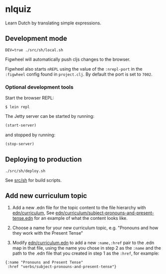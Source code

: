 # nlquiz

Learn Dutch by translating simple expressions.

## Development mode

```
DEV=true ./src/sh/local.sh
```

Figwheel will automatically push cljs changes to the browser. 

Figwheel also starts `nREPL` using the value of the `:nrepl-port` in the `:figwheel`
config found in `project.clj`. By default the port is set to `7002`.

### Optional development tools

Start the browser REPL:

```
$ lein repl
```
The Jetty server can be started by running:

```clojure
(start-server)
```
and stopped by running:
```clojure
(stop-server)
```

## Deploying to production

```
./src/sh/deploy.sh
```

See [src/sh](src/sh) for build scripts.

## Add new curriculum topic

1. Add a new .edn file for the topic content to the file hierarchy
with [edn/curriculum](../../tree/master/resources/edn/curriculum), See
[edn/curriculum/subject-pronouns-and-present-tense.edn](../tree/master/resources/edn/curriculum/subject-pronouns-and-present-tense.edn)
for an example of what the content looks like.

2. Choose a name for your new curriculum topic, e.g. "Pronouns and how
   they work with the Present Tense"

3. Modify [edn/curriculum.edn](edn/curriculum.edn) to add a new
   `:name,:href` pair to the .edn map in that file, using the name you
   chose in step 2 as the `:name` and the path to the .edn file that you created in
   step 1 as the `:href`, for example:
   
```
{:name "Pronouns and Present Tense"
 :href "verbs/subject-pronouns-and-present-tense"}
``` 



